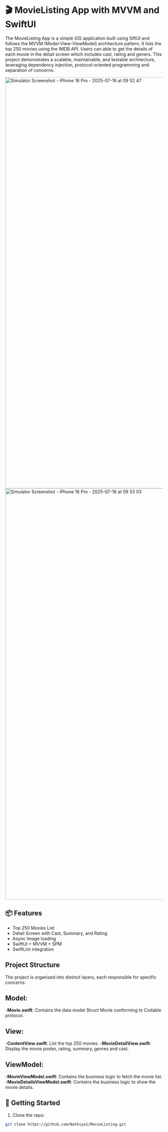 # 🎬 MovieListing App with MVVM and SwiftUI

The MovieListing App is a simple iOS application built using SiftUI and follows the MVVM (Model-View-ViewModel) architecture pattern. It lists the top 250 movies using the IMDB API. Users can able to get the details of each movie in the detail screen which includes cast, rating and geners. This project demonstrates a scalable, maintainable, and testable architecture, leveraging dependency injection, protocol-oriented programming and separation of concerns.

<img width="603" height="1311" alt="Simulator Screenshot - iPhone 16 Pro - 2025-07-16 at 09 52 47" src="https://github.com/user-attachments/assets/d5e91bde-cb81-4b0f-9872-5fe3c1cc7c27" />
<img width="603" height="1311" alt="Simulator Screenshot - iPhone 16 Pro - 2025-07-16 at 09 53 03" src="https://github.com/user-attachments/assets/cbc715bf-8dac-45df-9789-07b549e39699" />

## 📦 Features
- Top 250 Movies List
- Detail Screen with Cast, Summary, and Rating
- Async Image loading
- SwiftUI + MVVM + SPM
- SwiftLint integration

## Project Structure

The project is organized into distinct layers, each responsible for specific concerns:

## Model: 

 -**Movie.swift**: Contains the data model Struct Movie conforming to Codable protocol.

## View:

 -**ContentView.swift**: List the top 250 movies.
 -**MovieDetailView.swift**: Display the movie poster, rating, summary, genres and cast.
 
## ViewModel: 

 -**MovieViewModel.swift**: Contains the business logic to fetch the movie list.
 -**MovieDetailsViewModel.swift**: Contains the business logic to show the movie details.
 
## 🚀 Getting Started

1. Clone the repo:
```bash
git clone https://github.com/Nathiya1/MovieListing.git
